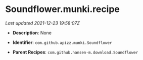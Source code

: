# Soundflower.munki.recipe

_Last updated 2021-12-23 19:58:07Z_

- **Description**: None

- **Identifier**: `com.github.apizz.munki.Soundflower`

- **Parent Recipes**: `com.github.hansen-m.download.Soundflower`